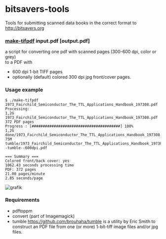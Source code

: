 # bitsavers-tools
Tools for submitting scanned data books in the correct format to http://bitsavers.org


### [make-tifpdf](https://github.com/Wikinaut/bitsavers-tools/blob/main/make-tifpdf) input.pdf [output.pdf]

a script for converting one pdf with scanned pages (300-600 dpi, color or grey)   
to a PDF with

* 600 dpi 1-bit TIFF pages
* optionally (default) colored 300 dpi jpg front/cover pages.


### Usage example

```
$ ./make-tifpdf 1973_Fairchild_Semiconductor_The_TTL_Applications_Handbook_197308.pdf 
Processing:
1,2G 1973_Fairchild_Semiconductor_The_TTL_Applications_Handbook_197308.pdf
372 PDF pages
Progress : [########################################] 100%
1,2G done/1973_Fairchild_Semiconductor_The_TTL_Applications_Handbook_197308.pdf.done
75M tumble/1973_Fairchild_Semiconductor_The_TTL_Applications_Handbook_197308--tumble--600dpi.pdf

=== Summary ===
Colored front/back cover: yes
1062.43 seconds processing time
PDF: 372 pages
21.00 pages/minute
2.85 seconds/page
```

![grafik](https://user-images.githubusercontent.com/1151915/214706285-f79cad1c-f270-4e86-83be-2652aff87fbe.png)

### Requirements

* pdftoppm
* convert (part of Imagemagick)
* tumble https://github.com/brouhaha/tumble is a utility by Eric Smith to construct an PDF file from one (or more) 1-bit-tiff image files and/or jpg files.
